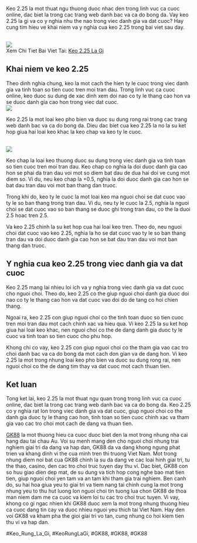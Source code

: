 <p>Keo 2.25 la mot thuat ngu thuong duoc nhac den trong linh vuc ca cuoc online, dac biet la trong cac trang web danh bac va ca do bong da. Vay keo 2.25 la gi va co y nghia nhu the nao trong viec danh gia va dat cuoc? Hay cung tim hieu ve khai niem va y nghia cua keo 2.25 trong bai viet sau day.</p><br><img src="https://gk88.place/wp-content/uploads/2025/04/Cach-tinh-keo-225-trong-ca-cuoc.png"></br>
Xem Chi Tiet Bai Viet Tai: <a href="https://gk88.place/keo-225-la-gi/">Keo 2.25 La Gi</a><h2>Khai niem ve keo 2.25</h2><p>Theo dinh nghia chung, keo la mot cach the hien ty le cuoc trong viec danh gia va tinh toan so tien cuoc tren moi tran dau. Trong linh vuc ca cuoc online, keo duoc su dung de xac dinh xem doi nao co ty le thang cao hon va se duoc danh gia cao hon trong viec dat cuoc.<br><img src="https://gk88.place/wp-content/uploads/2025/04/Keo-225-la-gi.png"></br><p>Keo 2.25 la mot loai keo pho bien va duoc su dung rong rai trong cac trang web danh bac va ca do bong da. Dieu dac biet cua keo 2.25 la no la su ket hop giua hai loai keo khac la keo chap va keo ty le cuoc.</p><br><img src="https://gk88.place/wp-content/uploads/2025/04/Keo-225-La-Gi-Giai-Ma-Chi-Tiet-Cach-Dat-Keo-225-Trong-Ca-Cuoc.png"></br><p>Keo chap la loai keo thuong duoc su dung trong viec danh gia va tinh toan so tien cuoc tren moi tran dau. Keo chap co nghia la doi duoc danh gia cao hon se phai da tran dau voi mot so diem bat dau de dua hai doi ve cung mot diem so. Vi du, neu keo chap la +0.5, nghia la doi duoc danh gia cao hon se bat dau tran dau voi mot ban thang dan truoc.<p>Trong khi do, keo ty le cuoc la mot loai keo ma nguoi choi se dat cuoc vao ty le so ban thang trong tran dau. Vi du, neu ty le cuoc la 2.5, nghia la nguoi choi se dat cuoc vao so ban thang se duoc ghi trong tran dau, co the la duoi 2.5 hoac tren 2.5.</p><p>Va keo 2.25 chinh la su ket hop cua hai loai keo tren. Theo do, neu nguoi choi dat cuoc vao keo 2.25, nghia la ho se dat cuoc vao ty le so ban thang tran dau va doi duoc danh gia cao hon se bat dau tran dau voi mot ban thang dan truoc.<h2>Y nghia cua keo 2.25 trong viec danh gia va dat cuoc</h2><p>Keo 2.25 mang lai nhieu loi ich va y nghia trong viec danh gia va dat cuoc cho nguoi choi. Theo do, keo 2.25 co the giup nguoi choi danh gia duoc doi nao co ty le thang cao hon va dat cuoc vao doi do de tang co hoi chien thang.</p><p>Ngoai ra, keo 2.25 con giup nguoi choi co the tinh toan duoc so tien cuoc tren moi tran dau mot cach chinh xac va hieu qua. Vi keo 2.25 la su ket hop giua hai loai keo khac, nen nguoi choi co the de dang danh gia duoc ty le cuoc va tinh toan so tien cuoc cho phu hop.</p><p>Khong chi co vay, keo 2.25 con giup nguoi choi co the tham gia vao cac tro choi danh bac va ca do bong da mot cach don gian va de dang hon. Vi keo 2.25 la mot trong nhung loai keo pho bien va duoc su dung rong rai, nen nguoi choi co the de dang tim thay va dat cuoc mot cach thuan tien.</p><h2>Ket luan</h2><p>Tong ket lai, keo 2.25 la mot thuat ngu quan trong trong linh vuc ca cuoc online, dac biet la trong cac trang web danh bac va ca do bong da. Keo 2.25 co y nghia rat lon trong viec danh gia va dat cuoc, giup nguoi choi co the danh gia duoc ty le thang cao hon, tinh toan so tien cuoc chinh xac va tham gia vao cac tro choi mot cach de dang va thuan tien.</p><p><a href="https://gk88.place/">GK88</a> la mot thuong hieu ca cuoc duoc biet den la mot trong nhung nha cai hang dau tai chau Au. Voi su menh mang den cho nguoi choi nhung trai nghiem giai tri da dang va hap dan, GK88 da va dang khong ngung phat trien va khang dinh vi the cua minh tren thi truong Viet Nam. Mot trong nhung diem noi bat cua GK88 chinh la su da dang ve cac loai hinh giai tri, tu the thao, casino, den cac tro choi truc tuyen day thu vi. Dac biet, GK88 con so huu giao dien dep mat, de su dung va tich hop cong nghe bao mat tien tien, giup nguoi choi yen tam va an tam khi tham gia trai nghiem. Ben canh do, su hai hoa giua yeu to giai tri va tiem nang tai chinh cung la mot trong nhung yeu to thu hut luong lon nguoi choi tin tuong lua chon GK88 de thoa man niem dam me ca cuoc va kiem loi tu cac tro choi truc tuyen. Vi vay, khong co gi ngac nhien khi GK88 duoc xem la mot trong nhung thuong hieu ca cuoc dang tin cay va duoc nhieu nguoi yeu thich tai Viet Nam. Hay den voi GK88 va kham pha the gioi giai tri vo tan, cung nhung co hoi kiem tien thu vi va hap dan.</p>
#Keo_Rung_La_Gi, #KeoRungLaGi, #GK88, #GK88, #GK88

